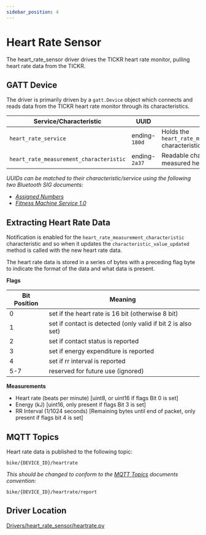 ```yaml
---
sidebar_position: 4
---
```


# Heart Rate Sensor

The heart_rate_sensor driver drives the TICKR heart rate monitor, pulling heart rate data from the TICKR.

## GATT Device

The driver is primarily driven by a `gatt.Device` object which connects and reads data from the TICKR heart rate monitor through its characteristics.

| Service/Characteristic | UUID | Purpose |
| ---- | ---- | ---- |
| `heart_rate_service` | ending-`180d` | Holds the `heart_rate_measurement_characteristic` characteristic |
| `heart_rate_measurement_characteristic` | ending-`2a37` | Readable characteristic which holds the measured heart rate data |

*UUIDs can be matched to their characteristic/service using the following two Bluetooth SIG documents:*

- *[Assigned Numbers](https://www.bluetooth.com/specifications/assigned-numbers/)*
- *[Fitness Machine Service 1.0](https://www.bluetooth.com/specifications/specs/fitness-machine-service-1-0/)*

## Extracting Heart Rate Data

Notification is enabled for the `heart_rate_measurement_characteristic` characteristic and so when it updates the `characteristic_value_updated` method is called with the new heart rate data.

The heart rate data is stored in a series of bytes with a preceding flag byte to indicate the format of the data and what data is present.

**Flags**

| Bit Position | Meaning |
| ---- | ---- |
| 0 | set if the heart rate is 16 bit (otherwise 8 bit) |
| 1 | set if contact is detected (only valid if bit 2 is also set) |
| 2 | set if contact status is reported |
| 3 | set if energy expenditure is reported |
| 4 | set if rr interval is reported |
| 5-7 | reserved for future use (ignored) |

**Measurements**

- Heart rate (beats per minute) [uint8, or uint16 if flags Bit 0 is set]
- Energy (kJ) [uint16, only present if flags Bit 3 is set]
- RR Interval (1/1024 seconds) [Remaining bytes until end of packet, only present if flags bit 4 is set]

## MQTT Topics

Heart rate data is published to the following topic:

`bike/{DEVICE_ID}/heartrate`

*This should be changed to conform to the [MQTT Topics](../MQTT-Topics.md) documents convention:*

`bike/{DEVICE_ID}/heartrate/report`

## Driver Location

[Drivers/heart_rate_sensor/heartrate.py](https://github.com/Redback-Operations/redback-smartbike-iot/blob/main/Drivers/heart_rate_sensor/heartrate.py)
